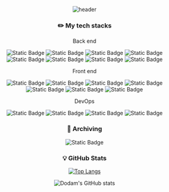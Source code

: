 <div align="center">

![header](https://capsule-render.vercel.app/api?type=Venom&color=auto&height=300&section=header&text=BaekDodam&fontSize=90)

### ✏️ My tech stacks 
Back end

![Static Badge](https://img.shields.io/badge/Python-3766AB?style=flat-square&logo=Python&logoColor=white) ![Static Badge](https://img.shields.io/badge/Java-437291?style=flat-square&logo=OpenJDK&logoColor=white) ![Static Badge](https://img.shields.io/badge/Spring_boot-6DB33F?style=flat-square&logo=Springboot&logoColor=white) ![Static Badge](https://img.shields.io/badge/Spring_Security-6DB33F?style=flat-square&logo=SpringSecurity&logoColor=white) ![Static Badge](https://img.shields.io/badge/JUnit5-25A162?style=flat-square&logo=junit5&logoColor=white) ![Static Badge](https://img.shields.io/badge/MySQL-4479A1?style=flat-square&logo=Mysql&logoColor=white) ![Static Badge](https://img.shields.io/badge/Gradle-02303A?style=flat-square&logo=gradle&logoColor=white) ![Static Badge](https://img.shields.io/badge/IntelliJ-000000?style=flat-square&logo=intellijidea&logoColor=white)

Front end

![Static Badge](https://img.shields.io/badge/JavaScript-F7DF1E?style=flat-square&logo=JavaScript&logoColor=white) ![Static Badge](https://img.shields.io/badge/TypeScript-3178C6?style=flat-square&logo=TypeScript&logoColor=white) ![Static Badge](https://img.shields.io/badge/React-61DAFB?style=flat-square&logo=react&logoColor=white) ![Static Badge](https://img.shields.io/badge/Redux-764ABC?style=flat-square&logo=Redux&logoColor=white) ![Static Badge](https://img.shields.io/badge/HTML5-E34F26?style=flat-square&logo=HTML5&logoColor=white) ![Static Badge](https://img.shields.io/badge/CSS3-1572B6?style=flat-square&logo=CSS3&logoColor=white) ![Static Badge](https://img.shields.io/badge/Visual_Studio_Code-007ACC?style=flat-square&logo=VisualStudioCode&logoColor=white)

DevOps

![Static Badge](https://img.shields.io/badge/AWS-232F3E?style=flat-square&logo=amazonAWS&logoColor=white) ![Static Badge](https://img.shields.io/badge/GCP-4285F4?style=flat-square&logo=Googlecloud&logoColor=white) ![Static Badge](https://img.shields.io/badge/Docker-2496ED?style=flat-square&logo=Docker&logoColor=white) ![Static Badge](https://img.shields.io/badge/Github_Actions-2088FF?style=flat-square&logo=GithubActions&logoColor=white)

### 📎 Archiving
![Static Badge](https://img.shields.io/badge/Blog-000000?style=flat-square&logo=notion&logoColor=white&link=https://ddamm.notion.site/CozyCode-ad075a7b716a44b0a9ba0504b70f0e94)

### 💡 GitHub Stats
[![Top Langs](https://github-readme-stats.vercel.app/api/top-langs/?username=BAEKDODAM&layout=compact)](https://github.com/anuraghazra/github-readme-stats)

![Dodam's GitHub stats](https://github-readme-stats.vercel.app/api?username=BAEKDODAM&include_all_commits=true&show_icons=true&theme=radical)

</div>
